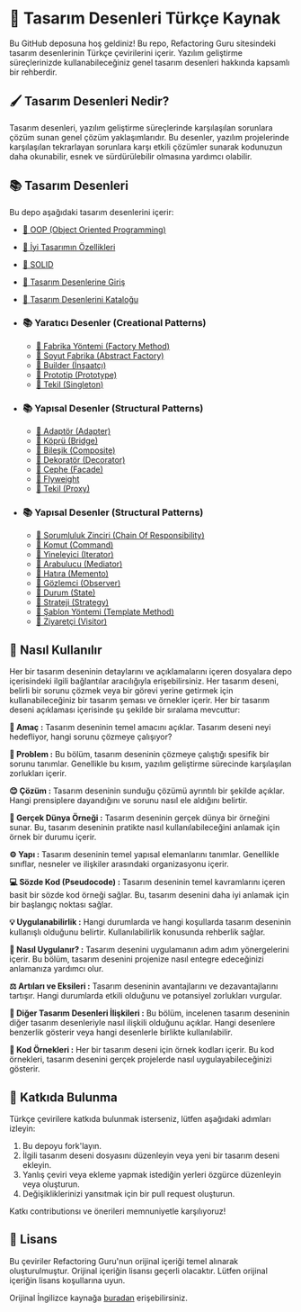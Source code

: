 ﻿
# 🧩 Tasarım Desenleri Türkçe Kaynak

Bu GitHub deposuna hoş geldiniz! Bu repo, Refactoring Guru sitesindeki tasarım desenlerinin Türkçe çevirilerini içerir. Yazılım geliştirme süreçlerinizde kullanabileceğiniz genel tasarım desenleri hakkında kapsamlı bir rehberdir.

## 🖌️ Tasarım Desenleri Nedir?

Tasarım desenleri, yazılım geliştirme süreçlerinde karşılaşılan sorunlara çözüm sunan genel çözüm yaklaşımlarıdır. Bu desenler, yazılım projelerinde karşılaşılan tekrarlayan sorunlara karşı etkili çözümler sunarak kodunuzun daha okunabilir, esnek ve sürdürülebilir olmasına yardımcı olabilir.

## 📚 Tasarım Desenleri

Bu depo aşağıdaki tasarım desenlerini içerir:

- [📖 OOP (Object Oriented Programming)](oop/README.md)
- [📖 İyi Tasarımın Özellikleri](characteristics_of_good_design.md)
- [📖 SOLID](solid.md)
- [📖 Tasarım Desenlerine Giriş](design_patterns.md)
- [📖 Tasarım Desenlerini Kataloğu](catalog-of-design-patterns.md)
  
- ### 📚 Yaratıcı Desenler (Creational Patterns)
  - [📖 Fabrika Yöntemi (Factory Method)](factory_method/README.md)
  - [📖 Soyut Fabrika (Abstract Factory)](abstract_factory/README.md)
  - [📖 Builder (İnşaatçı)](builder/README.md)
  - [📖 Prototip (Prototype)](prototype/README.md)
  - [📖 Tekil (Singleton)](singleton/README.md)

- ### 📚 Yapısal Desenler (Structural Patterns)
  - [📖 Adaptör (Adapter)](adapter/README.md)
  - [📖 Köprü (Bridge)](bridge/README.md)
  - [📖 Bileşik (Composite)](composite/README.md)
  - [📖 Dekoratör (Decorator)](decorator/README.md)
  - [📖 Cephe (Facade)](facade/README.md)
  - [📖 Flyweight ](flyweight/README.md)
  - [📖 Tekil (Proxy)](proxy/README.md)
 
- ### 📚 Yapısal Desenler (Structural Patterns)
  - [📖 Sorumluluk Zinciri (Chain Of Responsibility)](CoR/README.md)
  - [📖 Komut (Command)](command/README.md)
  - [📖 Yineleyici (Iterator)](iterator/README.md)
  - [📖 Arabulucu (Mediator)](mediator/README.md)
  - [📖 Hatıra (Memento)](memento/README.md)
  - [📖 Gözlemci (Observer)](observer/README.md)
  - [📖 Durum (State)](state/README.md)
  - [📖 Strateji (Strategy)](strategy/README.md)
  - [📖 Şablon Yöntemi (Template Method)](template_method/README.md)
  - [📖 Ziyaretçi (Visitor)](visitor/README.md)
  

## 🚀 Nasıl Kullanılır

Her bir tasarım deseninin detaylarını ve açıklamalarını içeren dosyalara depo içerisindeki ilgili bağlantılar aracılığıyla erişebilirsiniz. Her tasarım deseni, belirli bir sorunu çözmek veya bir görevi yerine getirmek için kullanabileceğiniz bir tasarım şeması ve örnekler içerir. Her bir tasarım deseni açıklaması içerisinde şu şekilde bir sıralama mevcuttur:

**💬 Amaç :**
Tasarım deseninin temel amacını açıklar. Tasarım deseni neyi hedefliyor, hangi sorunu çözmeye çalışıyor?

**🙁 Problem :**
Bu bölüm, tasarım deseninin çözmeye çalıştığı spesifik bir sorunu tanımlar. Genellikle bu kısım, yazılım geliştirme sürecinde karşılaşılan zorlukları içerir.

**😊 Çözüm :**
Tasarım deseninin sunduğu çözümü ayrıntılı bir şekilde açıklar. Hangi prensiplere dayandığını ve sorunu nasıl ele aldığını belirtir.

**🚙 Gerçek Dünya Örneği :**
Tasarım deseninin gerçek dünya bir örneğini sunar. Bu, tasarım deseninin pratikte nasıl kullanılabileceğini anlamak için örnek bir durumu içerir.

**⚙️ Yapı :**
Tasarım deseninin temel yapısal elemanlarını tanımlar. Genellikle sınıflar, nesneler ve ilişkiler arasındaki organizasyonu içerir.

**💻 Sözde Kod (Pseudocode) :**
Tasarım deseninin temel kavramlarını içeren basit bir sözde kod örneği sağlar. Bu, tasarım desenini daha iyi anlamak için bir başlangıç noktası sağlar.

**💡 Uygulanabilirlik :**
Hangi durumlarda ve hangi koşullarda tasarım deseninin kullanışlı olduğunu belirtir. Kullanılabilirlik konusunda rehberlik sağlar.

**📝 Nasıl Uygulanır? :**
Tasarım desenini uygulamanın adım adım yönergelerini içerir. Bu bölüm, tasarım desenini projenize nasıl entegre edeceğinizi anlamanıza yardımcı olur.

**⚖️ Artıları ve Eksileri :**
Tasarım deseninin avantajlarını ve dezavantajlarını tartışır. Hangi durumlarda etkili olduğunu ve potansiyel zorlukları vurgular.

**🔀 Diğer Tasarım Desenleri İlişkileri :**
Bu bölüm, incelenen tasarım deseninin diğer tasarım desenleriyle nasıl ilişkili olduğunu açıklar. Hangi desenlere benzerlik gösterir veya hangi desenlerle birlikte kullanılabilir.

**👾 Kod Örnekleri :**
Her bir tasarım deseni için örnek kodları içerir. Bu kod örnekleri, tasarım desenini gerçek projelerde nasıl uygulayabileceğinizi gösterir.

## 🤝 Katkıda Bulunma

Türkçe çevirilere katkıda bulunmak isterseniz, lütfen aşağıdaki adımları izleyin:

1. Bu depoyu fork'layın.
2. İlgili tasarım deseni dosyasını düzenleyin veya yeni bir tasarım deseni ekleyin.
3. Yanlış çeviri veya ekleme yapmak istediğin yerleri özgürce düzenleyin veya oluşturun.
4. Değişikliklerinizi yansıtmak için bir pull request oluşturun.

Katkı contributionsı ve önerileri memnuniyetle karşılıyoruz!

## 📜 Lisans

Bu çeviriler Refactoring Guru'nun orijinal içeriği temel alınarak oluşturulmuştur. Orijinal içeriğin lisansı geçerli olacaktır. Lütfen orijinal içeriğin lisans koşullarına uyun.

Orijinal İngilizce kaynağa [buradan](https://refactoring.guru/design-patterns) erişebilirsiniz.



